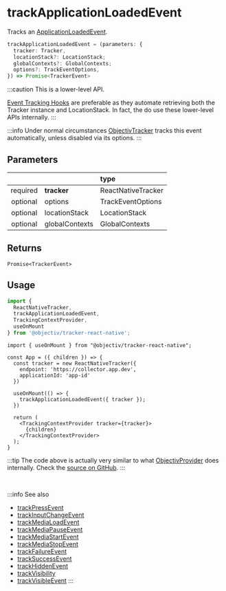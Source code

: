 # trackApplicationLoadedEvent

Tracks an [ApplicationLoadedEvent](/taxonomy/reference/events/ApplicationLoadedEvent.md).

```ts
trackApplicationLoadedEvent = (parameters: {
  tracker: Tracker,
  locationStack?: LocationStack;
  globalContexts?: GlobalContexts;
  options?: TrackEventOptions,
}) => Promise<TrackerEvent>
```

:::caution
This is a lower-level API.   

[Event Tracking Hooks](/tracking/react-native/api-reference/hooks/eventTrackers/overview.md) are preferable as they automate retrieving both the Tracker instance and LocationStack. In fact, the do use these lower-level APIs internally.
:::

:::info
Under normal circumstances [ObjectivTracker](/tracking/react-native/api-reference/common/providers/ObjectivProvider.md) tracks this event automatically, unless disabled via its options.
:::

## Parameters
|          |                | type              |
|:--------:|:---------------|:------------------|
| required | **tracker**    | ReactNativeTracker      |
| optional | options        | TrackEventOptions |
| optional | locationStack  | LocationStack     |
| optional | globalContexts | GlobalContexts    |

## Returns
`Promise<TrackerEvent>`

## Usage
```ts
import { 
  ReactNativeTracker,
  trackApplicationLoadedEvent, 
  TrackingContextProvider, 
  useOnMount
} from '@objectiv/tracker-react-native';
```

```tsx
import { useOnMount } from "@objectiv/tracker-react-native";

const App = ({ children }) => {
  const tracker = new ReactNativeTracker({
    endpoint: 'https://collector.app.dev',
    applicationId: 'app-id'
  })

  useOnMount(() => {
    trackApplicationLoadedEvent({ tracker });
  })

  return (
    <TrackingContextProvider tracker={tracker}>
      {children}
    </TrackingContextProvider>
  );
}
```

:::tip
The code above is actually very similar to what [ObjectivProvider](/tracking/react-native/api-reference/common/providers/ObjectivProvider.md) does internally. Check the [source on GitHub](https://github.com/objectiv/objectiv-analytics/blob/main/tracker/trackers/react-native/src/common/providers/ObjectivProvider.tsx).
:::

<br />

:::info See also
- [trackPressEvent](/tracking/react-native/api-reference/eventTrackers/trackPressEvent.md)
- [trackInputChangeEvent](/tracking/react-native/api-reference/eventTrackers/trackInputChangeEvent.md)
- [trackMediaLoadEvent](/tracking/react-native/api-reference/eventTrackers/trackMediaLoadEvent.md)
- [trackMediaPauseEvent](/tracking/react-native/api-reference/eventTrackers/trackMediaPauseEvent.md)
- [trackMediaStartEvent](/tracking/react-native/api-reference/eventTrackers/trackMediaStartEvent.md)
- [trackMediaStopEvent](/tracking/react-native/api-reference/eventTrackers/trackMediaStopEvent.md)
- [trackFailureEvent](/tracking/react-native/api-reference/eventTrackers/trackFailureEvent.md)
- [trackSuccessEvent](/tracking/react-native/api-reference/eventTrackers/trackSuccessEvent.md)
- [trackHiddenEvent](/tracking/react-native/api-reference/eventTrackers/trackHiddenEvent.md)
- [trackVisibility](/tracking/react-native/api-reference/eventTrackers/trackVisibility.md)
- [trackVisibleEvent](/tracking/react-native/api-reference/eventTrackers/trackVisibleEvent.md)
:::
